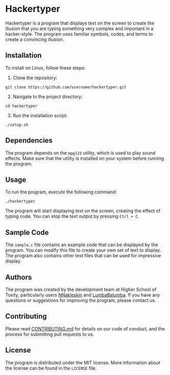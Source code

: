 # Hackertyper

Hackertyper is a program that displays text on the screen to create the illusion that you are typing something very complex and important in a hacker-style. The program uses familiar symbols, codes, and terms to create a convincing illusion.

## Installation

To install on Linux, follow these steps:

1. Clone the repository:

```
git clone https://github.com/username/hackertyper.git
```

2. Navigate to the project directory:

```
cd hackertyper
```

3. Run the installation script:

```
./setup.sh
```

## Dependencies

The program depends on the `mpg123` utility, which is used to play sound effects. Make sure that the utility is installed on your system before running the program.

## Usage

To run the program, execute the following command:

```
./hackertyper
```

The program will start displaying text on the screen, creating the effect of typing code. You can stop the text output by pressing `Ctrl + C`.

## Sample Code

The `sample.c` file contains an example code that can be displayed by the program. You can modify this file to create your own set of text to display. The program also contains other text files that can be used for impressive display.

## Authors

The program was created by the development team at Higher School of Toxity, particularly users [NNakleskin](https://github.com/NNakleskin) and [LumbaBalumba](https://github.com/LumbaBalumba). If you have any questions or suggestions for improving the program, please contact us.

## Contributing

Please read [CONTRIBUTING.md](CONTRIBUTING.md) for details on our code of conduct, and the process for submitting pull requests to us.

## License

The program is distributed under the MIT license. More information about the license can be found in the `LICENSE` file.

